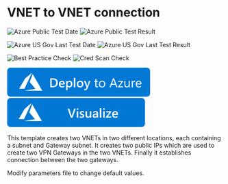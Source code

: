 # VNET to VNET connection

![Azure Public Test Date](https://azurequickstartsservice.blob.core.windows.net/badges/201-vnet-to-vnet/PublicLastTestDate.svg)
![Azure Public Test Result](https://azurequickstartsservice.blob.core.windows.net/badges/201-vnet-to-vnet/PublicDeployment.svg)

![Azure US Gov Last Test Date](https://azurequickstartsservice.blob.core.windows.net/badges/201-vnet-to-vnet/FairfaxLastTestDate.svg)
![Azure US Gov Last Test Result](https://azurequickstartsservice.blob.core.windows.net/badges/201-vnet-to-vnet/FairfaxDeployment.svg)

![Best Practice Check](https://azurequickstartsservice.blob.core.windows.net/badges/201-vnet-to-vnet/BestPracticeResult.svg)
![Cred Scan Check](https://azurequickstartsservice.blob.core.windows.net/badges/201-vnet-to-vnet/CredScanResult.svg)

[![Deploy To Azure](https://raw.githubusercontent.com/Azure/azure-quickstart-templates/master/1-CONTRIBUTION-GUIDE/images/deploytoazure.svg?sanitize=true)](https://portal.azure.com/#create/Microsoft.Template/uri/https%3A%2F%2Fraw.githubusercontent.com%2FAzure%2Fazure-quickstart-templates%2Fmaster%2F201-vnet-to-vnet%2Fazuredeploy.json)
[![Visualize](https://raw.githubusercontent.com/Azure/azure-quickstart-templates/master/1-CONTRIBUTION-GUIDE/images/visualizebutton.svg?sanitize=true)](http://armviz.io/#/?load=https%3A%2F%2Fraw.githubusercontent.com%2FAzure%2Fazure-quickstart-templates%2Fmaster%2F201-vnet-to-vnet%2Fazuredeploy.json)

This template creates two VNETs in two different locations, each containing a subnet and Gateway subnet. It creates two public IPs which are used to create two VPN Gateways in the two VNETs. Finally it establishes connection between the two gateways.

Modify parameters file to change default values.